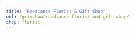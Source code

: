 ```yaml
---
title: "Raediance Florist & Gift Shop"
url: /grimshaw/raediance-florist-and-gift-shop/
shop: florist
---
```

